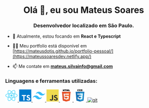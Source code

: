 <h1 align="center">Olá 👋, eu sou Mateus Soares</h1>
<h3 align="center">Desenvolvedor localizado em São Paulo.</h3>

- 🌱 Atualmente, estou focando em **React e Typescript**

- 👨‍💻 Meu portfolio está disponível em [https://mateusdotjs.github.io/portfolio-pessoal/](https://mateussoaresdev.netlify.app/)

- 📫 Me contate em **mateus.silvainfo@gmail.com**

<h3 align="left">Linguagens e ferramentas utilizadas:</h3>
<p align="left"> 
  <a href="https://beta.reactjs.org/" target="_blank" rel="noreferrer"> 
    <img src="https://raw.githubusercontent.com/devicons/devicon/master/icons/react/react-original.svg" alt="react" width="40" height="40"/> 
  </a>
<a href="https://www.typescriptlang.org/" target="_blank" rel="noreferrer"> 
    <img src="https://github.com/devicons/devicon/blob/master/icons/typescript/typescript-plain.svg" alt="typescript" width="40" height="40"/> 
  </a>
  <a href="https://sass-lang.com" target="_blank" rel="noreferrer"> 
    <img src="https://github.com/devicons/devicon/blob/master/icons/tailwindcss/tailwindcss-plain.svg" alt="tailwind" width="40" height="40"/> 
  </a> 
  <a href="https://developer.mozilla.org/en-US/docs/Web/JavaScript" target="_blank" rel="noreferrer"> 
    <img src="https://raw.githubusercontent.com/devicons/devicon/master/icons/javascript/javascript-original.svg" alt="javascript" width="40" height="40"/> 
  </a>
  <a href="https://www.w3.org/html/" target="_blank" rel="noreferrer"> 
    <img src="https://raw.githubusercontent.com/devicons/devicon/master/icons/html5/html5-original-wordmark.svg" alt="html5" width="40" height="40"/> 
  </a> 
  <a href="https://www.w3schools.com/css/" target="_blank" rel="noreferrer"> 
  <img src="https://raw.githubusercontent.com/devicons/devicon/master/icons/css3/css3-original-wordmark.svg" alt="css3" width="40" height="40"/> 
  </a> 
  <a href="https://git-scm.com/" target="_blank" rel="noreferrer"> 
    <img src="https://www.vectorlogo.zone/logos/git-scm/git-scm-icon.svg" alt="git" width="40" height="40"/> 
  </a> 
</p>
